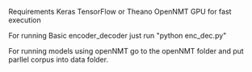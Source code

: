 Requirements
Keras 
TensorFlow or Theano
OpenNMT
GPU for fast execution

For running Basic encoder_decoder just run "python enc_dec.py"

For running models using openNMT go to the openNMT folder and put parllel corpus into data folder. 
